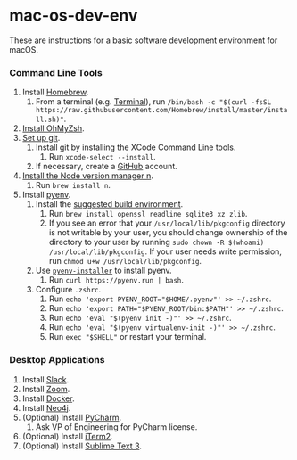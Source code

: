 # mac-os-dev-env
These are instructions for a basic software development environment for macOS.

### Command Line Tools
1. Install [Homebrew](https://brew.sh/).
   1. From a terminal (e.g.
   [Terminal](https://support.apple.com/guide/terminal/open-or-quit-terminal-apd5265185d-f365-44cb-8b09-71a064a42125/mac)),
   run `/bin/bash -c "$(curl -fsSL https://raw.githubusercontent.com/Homebrew/install/master/install.sh)"`.
1. [Install OhMyZsh](https://ohmyz.sh/#install).
1. [Set up git](https://docs.github.com/en/github/getting-started-with-github/set-up-git#setting-up-git).
   1. Install git by installing the XCode Command Line tools.
      1. Run `xcode-select --install`.
   1. If necessary, create a [GitHub](http://github.com/) account.
1. [Install the Node version manager n](https://www.npmjs.com/package/n#installation).
   1. Run `brew install n`.
1. Install [pyenv](https://github.com/pyenv/pyenv/).
   1. Install the [suggested build environment](https://github.com/pyenv/pyenv/wiki#suggested-build-environment).
      1. Run `brew install openssl readline sqlite3 xz zlib`.
      1. If you see an error that your `/usr/local/lib/pkgconfig` directory is not writable by your user,
      you should change ownership of the directory to your user by running
      `sudo chown -R $(whoami) /usr/local/lib/pkgconfig`. If your user needs write permission, run
      `chmod u+w /usr/local/lib/pkgconfig`.
   1. Use [`pyenv-installer`](https://github.com/pyenv/pyenv-installer) to install pyenv.
      1. Run `curl https://pyenv.run | bash`.
   1. Configure `.zshrc`.
      1. Run `echo 'export PYENV_ROOT="$HOME/.pyenv"' >> ~/.zshrc`.
      1. Run `echo 'export PATH="$PYENV_ROOT/bin:$PATH"' >> ~/.zshrc`.
      1. Run `echo 'eval "$(pyenv init -)"' >> ~/.zshrc`.
      1. Run `echo 'eval "$(pyenv virtualenv-init -)"' >> ~/.zshrc`.
      1. Run `exec "$SHELL"` or restart your terminal.

### Desktop Applications
1. Install [Slack](https://slack.com/downloads/mac).
1. Install [Zoom](https://zoom.us/download).
1. Install [Docker](https://docs.docker.com/get-docker/).
1. Install [Neo4j](https://neo4j.com/download/).
1. (Optional) Install [PyCharm](https://www.jetbrains.com/pycharm/download).
   1. Ask VP of Engineering for PyCharm license.
1. (Optional) Install [iTerm2](https://www.iterm2.com/downloads.html).
1. (Optional) Install [Sublime Text 3](https://www.sublimetext.com/3).
